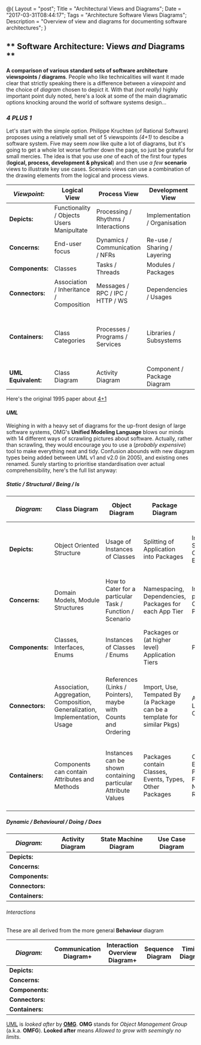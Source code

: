 @{
    Layout = "post";
    Title = "Architectural Views and Diagrams";
    Date = "2017-03-31T08:44:17";
    Tags = "Architecture Software Views Diagrams";
    Description = "Overview of view and diagrams for documenting software architectures";
}

** Software Architecture: Views _and_ Diagrams **
-------------------------------------------------

**A comparison of various standard sets of software architecture viewspoints / diagrams**. People who like
technicalities will want it made clear that strictly speaking there is a difference between a _viewpoint_
and the choice of _diagram_ chosen to depict it. With that _(not really)_ highly important point duly noted,
here's a look at some of the main diagramatic options knocking around the world of software systems design...

### _4 **PLUS** 1_ ###

Let's start with the simple option. Philippe Kruchten (of Rational Software) proposes using a relatively
small set of 5 viewspoints _(4+1)_ to descibe a software system. Five may seem _now_ like quite a lot of
diagrams, but it's going to get a whole lot worse further down the page, so just be grateful for small
mercies. The idea is that you use _one_ of each of the first four types (**logical, process, development & physical**)
and then use _a few_ **scenario** views to illustrate key use cases. Scenario views can use a combination of
the drawing elements from the logical and process views.

| _Viewpoint:_        | Logical View                              | Process View                        | Development View              | Physical View                     | Scenario Views                                               |
|---------------------|-------------------------------------------|-------------------------------------|-------------------------------|-----------------------------------|--------------------------------------------------------------|
| **Depicts:**        | Functionality / Objects Users Manipultate | Processing / Rhythms / Interactions | Implementation / Organisation | Deployment / Operation / Topology | Use Cases                                                    |
| **Concerns:**       | End-user focus                            | Dynamics / Communication / NFRs     | Re-use / Sharing / Layering   | Operability / Support             | Objects and Interactions                                     |
| **Components:**     | Classes                                   | Tasks / Threads                     | Modules / Packages            | VMs / DBs / Servers               | Steps / Scripts                                              |
| **Connectors:**     | Association / Inheritance / Composition   | Messages / RPC / IPC / HTTP / WS    | Dependencies / Usages         | Networking Protocols / Mediums    | Paths                                                        |
| **Containers:**     | Class Categories                          | Processes / Programs / Services     | Libraries / Subsystems        | Data-centres / Zones / Networks   | _Generally combines elements from Logical and Process Views_ |
| **UML Equivalent:** | Class Diagram                             | Activity Diagram                    | Component / Package Diagram   | Deployment Diagram                | Use Case Diagram                                             |

Here's the original 1995 paper about [4+1](http://www.cs.ubc.ca/~gregor/teaching/papers/4+1view-architecture.pdf)

#### _UML_ ####

Weighing in with a heavy set of diagrams for the up-front design of large software systems, OMG's **Unified Modeling Language**
blows our minds with 14 different ways of scrawling pictures about software. Actually, rather than scrawling, they would
encourage you to use a (_probably expensive_) tool to make everything neat and tidy. Confusion abounds with new diagram
types being added between UML v1 and v2.0 (in 2005), and existing ones renamed. Surely starting to prioritise standardisation
over actual comprehensibility, here's the full list anyway:

##### Static / Structural / Being / Is #####

| _Diagram:_          | Class Diagram                                                                | Object Diagram                                                | Package Diagram                                                         | Composite Structure Diagram+                                        | Component Diagram                                                                                                                | Deployment Diagram                                                           | Profile Diagram+                                     |
|---------------------|------------------------------------------------------------------------------|---------------------------------------------------------------|-------------------------------------------------------------------------|---------------------------------------------------------------------|----------------------------------------------------------------------------------------------------------------------------------|------------------------------------------------------------------------------|------------------------------------------------------|
| **Depicts:**        | Object Oriented Structure                                                    | Usage of Instances of Classes                                 | Splitting of Application into Packages                                  | Internal Structure of a Composite Entity                            | Interchangeability of Components (Classes) in a Component Based Design or Service Oriented Architecture                          | Distribution of Software Components to their Operating Environments          | Customised Adaptations of UML Semantics              |
| **Concerns:**       | Domain Models, Module Structures                                             | How to Cater for a particular Task / Function / Scenario      | Namespacing, Dependencies, Packages for each App Tier                   | Internal Details, plus External Communications Ports                | The Interfaces that each Component Provides and Requires, Loose Coupling                                                         | Either Generic Operaional Requirements or Specific Cases                     | Extending / Specialising UML for a particular Domain |
| **Components:**     | Classes, Interfaces, Enums                                                   | Instances of Classes / Enums                                  | Packages  or (at higher level) Application Tiers                        | Parts, Ports                                                        | Components, which are Individual Classes or a Structure built from Classes                                                       | Artifacts, Nodes, Execution Environments (DBs, Web Servers etc)              | Metaclasses, Stereotypes                             |
| **Connectors:**     | Association, Aggregation, Composition, Generalization, Implementation, Usage | References (Links / Pointers), maybe with Counts and Ordering | Import, Use, Tempated By (a Package can be a template for similar Pkgs) | Associations / Lines of Communication                               | Provided Interface, Required Interface, Delegation, Assemly, Class, Port, Dependency, Usage                                      | Communication Paths, Deployment Paths                                        | Extension, Profile Application                       |
| **Containers:**     | Components can contain Attributes and Methods                                | Instances can be shown containing particular Attribute Values | Packages contain Classes, Events, Types, Other Packages                 | Composite Entities have Ports and Parts, Parts have Names and Roles | Components can contain Classes and other Components. Both can have Roles. The 'Chip' icon signifies an Interchangeable Component | Environments contain Nodes, Nodes / Execution Environments contain Artifacts | Profiles                                             |

##### Dynamic / Behavioural / Doing / Does #####

| _Diagram:_          | Activity Diagram | State Machine Diagram | Use Case Diagram |
|---------------------|------------------|-----------------------|------------------|
| **Depicts:**        |                  |                       |                  |
| **Concerns:**       |                  |                       |                  |
| **Components:**     |                  |                       |                  |
| **Connectors:**     |                  |                       |                  |
| **Containers:**     |                  |                       |                  |

###### Interactions ######

These are all derived from the more general **Behaviour** diagram

| _Diagram:_          | Communication Diagram+ | Interaction Overview Diagram+ | Sequence Diagram | Timing Diagram |
|---------------------|------------------------|-------------------------------|------------------|----------------|
| **Depicts:**        |                        |                               |                  |                |
| **Concerns:**       |                        |                               |                  |                |
| **Components:**     |                        |                               |                  |                |
| **Connectors:**     |                        |                               |                  |                |
| **Containers:**     |                        |                               |                  |                |

[UML](http://www.uml.org) is _looked after_ by [**OMG**](http://www.omg.org). **OMG** stands for _Object Management Group_
(a.k.a. **OMFG**). **Looked after** means _Allowed to grow with seemingly no limits_.